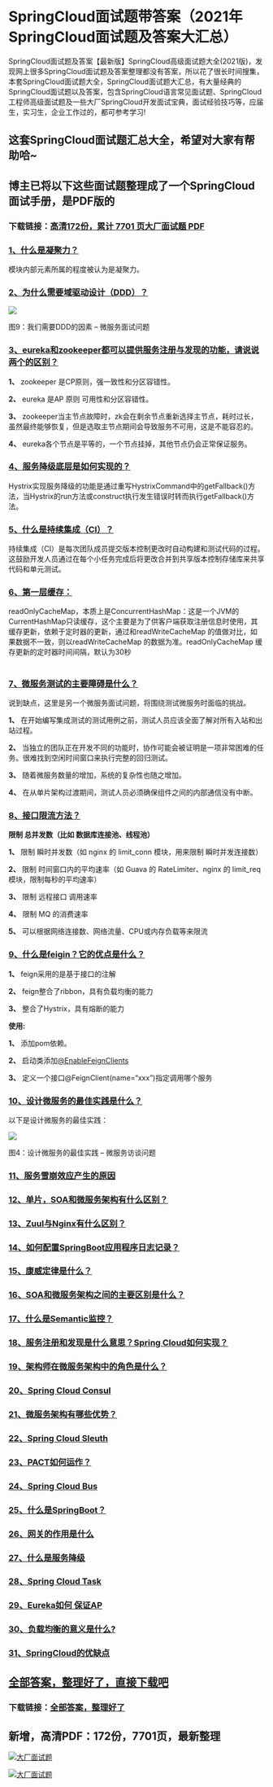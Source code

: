 # SpringCloud面试题带答案（2021年SpringCloud面试题及答案大汇总）

SpringCloud面试题及答案【最新版】SpringCloud高级面试题大全(2021版)，发现网上很多SpringCloud面试题及答案整理都没有答案，所以花了很长时间搜集，本套SpringCloud面试题大全，SpringCloud面试题大汇总，有大量经典的SpringCloud面试题以及答案，包含SpringCloud语言常见面试题、SpringCloud工程师高级面试题及一些大厂SpringCloud开发面试宝典，面试经验技巧等，应届生，实习生，企业工作过的，都可参考学习!

## 这套SpringCloud面试题汇总大全，希望对大家有帮助哈~ 

## 博主已将以下这些面试题整理成了一个SpringCloud面试手册，是PDF版的

### 下载链接：[高清172份，累计 7701 页大厂面试题  PDF](https://github.com/javatechnorth/javanorth-itbooks/blob/master/docs/index.md)


### [1、什么是凝聚力？](https://gitee.com/souyunku/NewDevBooks/blob/master/docs/SpringCloud/SpringCloud面试题带答案（2021年SpringCloud面试题及答案大汇总）.md#1什么是凝聚力)  


模块内部元素所属的程度被认为是凝聚力。


### [2、为什么需要域驱动设计（DDD）？](https://gitee.com/souyunku/NewDevBooks/blob/master/docs/SpringCloud/SpringCloud面试题带答案（2021年SpringCloud面试题及答案大汇总）.md#2为什么需要域驱动设计ddd)  


![](https://gitee.com/souyunkutech/souyunku-home/raw/master/images/souyunku-web/2019/08/0816/01/img_11.png#alt=img%5C_11.png)

图9：我们需要DDD的因素 – 微服务面试问题


### [3、eureka和zookeeper都可以提供服务注册与发现的功能，请说说两个的区别？](https://gitee.com/souyunku/NewDevBooks/blob/master/docs/SpringCloud/SpringCloud面试题带答案（2021年SpringCloud面试题及答案大汇总）.md#3eureka和zookeeper都可以提供服务注册与发现的功能请说说两个的区别)  


**1、** zookeeper 是CP原则，强一致性和分区容错性。

**2、** eureka 是AP 原则 可用性和分区容错性。

**3、** zookeeper当主节点故障时，zk会在剩余节点重新选择主节点，耗时过长，虽然最终能够恢复，但是选取主节点期间会导致服务不可用，这是不能容忍的。

**4、** eureka各个节点是平等的，一个节点挂掉，其他节点仍会正常保证服务。


### [4、服务降级底层是如何实现的？](https://gitee.com/souyunku/NewDevBooks/blob/master/docs/SpringCloud/SpringCloud面试题带答案（2021年SpringCloud面试题及答案大汇总）.md#4服务降级底层是如何实现的)  


Hystrix实现服务降级的功能是通过重写HystrixCommand中的getFallback()方法，当Hystrix的run方法或construct执行发生错误时转而执行getFallback()方法。


### [5、什么是持续集成（CI）？](https://gitee.com/souyunku/NewDevBooks/blob/master/docs/SpringCloud/SpringCloud面试题带答案（2021年SpringCloud面试题及答案大汇总）.md#5什么是持续集成ci)  


持续集成（CI）是每次团队成员提交版本控制更改时自动构建和测试代码的过程。这鼓励开发人员通过在每个小任务完成后将更改合并到共享版本控制存储库来共享代码和单元测试。


### [6、第⼀层缓存：](https://gitee.com/souyunku/NewDevBooks/blob/master/docs/SpringCloud/SpringCloud面试题带答案（2021年SpringCloud面试题及答案大汇总）.md#6第⼀层缓存：)  


readOnlyCacheMap，本质上是ConcurrentHashMap：这是⼀个JVM的CurrentHashMap只读缓存，这个主要是为了供客户端获取注册信息时使⽤，其缓存更新，依赖于定时器的更新，通过和readWriteCacheMap 的值做对⽐，如果数据不⼀致，则以readWriteCacheMap 的数据为准。readOnlyCacheMap 缓存更新的定时器时间间隔，默认为30秒

#
### [7、微服务测试的主要障碍是什么？](https://gitee.com/souyunku/NewDevBooks/blob/master/docs/SpringCloud/SpringCloud面试题带答案（2021年SpringCloud面试题及答案大汇总）.md#7微服务测试的主要障碍是什么)  


说到缺点，这里是另一个微服务面试问题，将围绕测试微服务时面临的挑战。

**1、** 在开始编写集成测试的测试用例之前，测试人员应该全面了解对所有入站和出站过程。

**2、** 当独立的团队正在开发不同的功能时，协作可能会被证明是一项非常困难的任务。很难找到空闲时间窗口来执行完整的回归测试。

**3、** 随着微服务数量的增加，系统的复杂性也随之增加。

**4、** 在从单片架构过渡期间，测试人员必须确保组件之间的内部通信没有中断。


### [8、接⼝限流⽅法？](https://gitee.com/souyunku/NewDevBooks/blob/master/docs/SpringCloud/SpringCloud面试题带答案（2021年SpringCloud面试题及答案大汇总）.md#8接⼝限流⽅法)  


**限制 总并发数（⽐如 数据库连接池、线程池）**

**1、** 限制 瞬时并发数（如 nginx 的 limit_conn 模块，⽤来限制 瞬时并发连接数）

**2、** 限制 时间窗⼝内的平均速率（如 Guava 的 RateLimiter、nginx 的 limit_req模块，限制每秒的平均速率）

**3、** 限制 远程接⼝ 调⽤速率

**4、** 限制 MQ 的消费速率

**5、** 可以根据⽹络连接数、⽹络流量、CPU或内存负载等来限流



### [9、什么是feigin？它的优点是什么？](https://gitee.com/souyunku/NewDevBooks/blob/master/docs/SpringCloud/SpringCloud面试题带答案（2021年SpringCloud面试题及答案大汇总）.md#9什么是feigin它的优点是什么)  


**1、** feign采用的是基于接口的注解

**2、** feign整合了ribbon，具有负载均衡的能力

**3、** 整合了Hystrix，具有熔断的能力

**使用:**

**1、** 添加pom依赖。

**2、** 启动类添加[@EnableFeignClients ](/EnableFeignClients )

**3、** 定义一个接口@FeignClient(name=“xxx”)指定调用哪个服务


### [10、设计微服务的最佳实践是什么？](https://gitee.com/souyunku/NewDevBooks/blob/master/docs/SpringCloud/SpringCloud面试题带答案（2021年SpringCloud面试题及答案大汇总）.md#10设计微服务的最佳实践是什么)  


以下是设计微服务的最佳实践：

![](https://gitee.com/souyunkutech/souyunku-home/raw/master/images/souyunku-web/2019/08/0816/01/img_4.png#alt=img%5C_4.png)

图4：设计微服务的最佳实践 – 微服务访谈问题


### [11、服务雪崩效应产生的原因](https://gitee.com/souyunku/NewDevBooks/blob/master/docs/SpringCloud/SpringCloud面试题带答案（2021年SpringCloud面试题及答案大汇总）.md#11服务雪崩效应产生的原因)  

### [12、单片，SOA和微服务架构有什么区别？](https://gitee.com/souyunku/NewDevBooks/blob/master/docs/SpringCloud/SpringCloud面试题带答案（2021年SpringCloud面试题及答案大汇总）.md#12单片soa和微服务架构有什么区别)  

### [13、Zuul与Nginx有什么区别？](https://gitee.com/souyunku/NewDevBooks/blob/master/docs/SpringCloud/SpringCloud面试题带答案（2021年SpringCloud面试题及答案大汇总）.md#13zuul与nginx有什么区别)  

### [14、如何配置SpringBoot应用程序日志记录？](https://gitee.com/souyunku/NewDevBooks/blob/master/docs/SpringCloud/SpringCloud面试题带答案（2021年SpringCloud面试题及答案大汇总）.md#14如何配置springboot应用程序日志记录)  

### [15、康威定律是什么？](https://gitee.com/souyunku/NewDevBooks/blob/master/docs/SpringCloud/SpringCloud面试题带答案（2021年SpringCloud面试题及答案大汇总）.md#15康威定律是什么)  

### [16、SOA和微服务架构之间的主要区别是什么？](https://gitee.com/souyunku/NewDevBooks/blob/master/docs/SpringCloud/SpringCloud面试题带答案（2021年SpringCloud面试题及答案大汇总）.md#16soa和微服务架构之间的主要区别是什么)  

### [17、什么是Semantic监控？](https://gitee.com/souyunku/NewDevBooks/blob/master/docs/SpringCloud/SpringCloud面试题带答案（2021年SpringCloud面试题及答案大汇总）.md#17什么是semantic监控)  

### [18、服务注册和发现是什么意思？Spring Cloud如何实现？](https://gitee.com/souyunku/NewDevBooks/blob/master/docs/SpringCloud/SpringCloud面试题带答案（2021年SpringCloud面试题及答案大汇总）.md#18服务注册和发现是什么意思spring-cloud如何实现)  

### [19、架构师在微服务架构中的角色是什么？](https://gitee.com/souyunku/NewDevBooks/blob/master/docs/SpringCloud/SpringCloud面试题带答案（2021年SpringCloud面试题及答案大汇总）.md#19架构师在微服务架构中的角色是什么)  

### [20、Spring Cloud Consul](https://gitee.com/souyunku/NewDevBooks/blob/master/docs/SpringCloud/SpringCloud面试题带答案（2021年SpringCloud面试题及答案大汇总）.md#20spring-cloud-consul)  

### [21、微服务架构有哪些优势？](https://gitee.com/souyunku/NewDevBooks/blob/master/docs/SpringCloud/SpringCloud面试题带答案（2021年SpringCloud面试题及答案大汇总）.md#21微服务架构有哪些优势)  

### [22、Spring Cloud Sleuth](https://gitee.com/souyunku/NewDevBooks/blob/master/docs/SpringCloud/SpringCloud面试题带答案（2021年SpringCloud面试题及答案大汇总）.md#22spring-cloud-sleuth)  

### [23、PACT如何运作？](https://gitee.com/souyunku/NewDevBooks/blob/master/docs/SpringCloud/SpringCloud面试题带答案（2021年SpringCloud面试题及答案大汇总）.md#23pact如何运作)  

### [24、Spring Cloud Bus](https://gitee.com/souyunku/NewDevBooks/blob/master/docs/SpringCloud/SpringCloud面试题带答案（2021年SpringCloud面试题及答案大汇总）.md#24spring-cloud-bus)  

### [25、什么是SpringBoot？](https://gitee.com/souyunku/NewDevBooks/blob/master/docs/SpringCloud/SpringCloud面试题带答案（2021年SpringCloud面试题及答案大汇总）.md#25什么是springboot)  

### [26、网关的作用是什么](https://gitee.com/souyunku/NewDevBooks/blob/master/docs/SpringCloud/SpringCloud面试题带答案（2021年SpringCloud面试题及答案大汇总）.md#26网关的作用是什么)  

### [27、什么是服务降级](https://gitee.com/souyunku/NewDevBooks/blob/master/docs/SpringCloud/SpringCloud面试题带答案（2021年SpringCloud面试题及答案大汇总）.md#27什么是服务降级)  

### [28、Spring Cloud Task](https://gitee.com/souyunku/NewDevBooks/blob/master/docs/SpringCloud/SpringCloud面试题带答案（2021年SpringCloud面试题及答案大汇总）.md#28spring-cloud-task)  

### [29、Eureka如何 保证AP](https://gitee.com/souyunku/NewDevBooks/blob/master/docs/SpringCloud/SpringCloud面试题带答案（2021年SpringCloud面试题及答案大汇总）.md#29eureka如何-保证ap)  

### [30、负载均衡的意义是什么?](https://gitee.com/souyunku/NewDevBooks/blob/master/docs/SpringCloud/SpringCloud面试题带答案（2021年SpringCloud面试题及答案大汇总）.md#30负载均衡的意义是什么)  

### [31、SpringCloud的优缺点](https://gitee.com/souyunku/NewDevBooks/blob/master/docs/SpringCloud/SpringCloud面试题带答案（2021年SpringCloud面试题及答案大汇总）.md#31springcloud的优缺点)  





## [全部答案，整理好了，直接下载吧](https://gitee.com/souyunku/DevBooks/blob/master/docs/daan.md)

### 下载链接：[全部答案，整理好了](https://gitee.com/souyunku/NewDevBooks/blob/master/docs/daan.md)




## 新增，高清PDF：172份，7701页，最新整理

[![大厂面试题](https://www.souyunku.com/wp-content/uploads/weixin/mst.png "架构师专栏")](https://www.souyunku.com/wp-content/uploads/weixin/githup-weixin.png "架构师专栏")

[![大厂面试题](https://www.souyunku.com/wp-content/uploads/weixin/githup-weixin.png "架构师专栏")](https://www.souyunku.com/wp-content/uploads/weixin/githup-weixin.png "架构师专栏")
